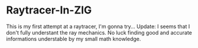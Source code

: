 # Raytracer-In-ZIG
This is my first attempt at a raytracer, I'm gonna try...
Update:
  I seems that I don't fully understant the ray mechanics. No luck finding good and accurate informations understable by my small math knowledge.
